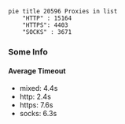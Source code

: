 
```mermaid
pie title 20596 Proxies in list
    "HTTP" : 15164
    "HTTPS": 4403
    "SOCKS" : 3671
```

### Some Info
#### Average Timeout

- mixed: 4.4s
- http: 2.4s
- https: 7.6s
- socks: 6.3s